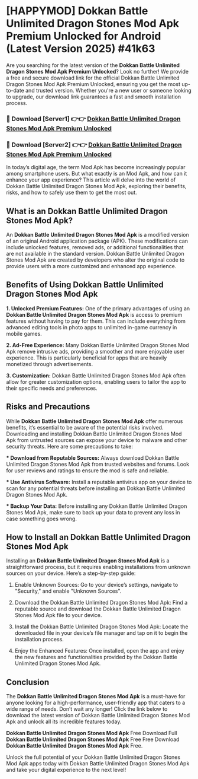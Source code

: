 # [HAPPYMOD] Dokkan Battle Unlimited Dragon Stones Mod Apk Premium Unlocked for Android (Latest Version 2025) #41k63

Are you searching for the latest version of the <strong>Dokkan Battle Unlimited Dragon Stones Mod Apk Premium Unlocked</strong>? Look no further! We provide a free and secure download link for the official Dokkan Battle Unlimited Dragon Stones Mod Apk Premium Unlocked, ensuring you get the most up-to-date and trusted version. Whether you're a new user or someone looking to upgrade, our download link guarantees a fast and smooth installation process.


<h3>🔴 Download [Server1] 👉👉 <a href="https://appsnew.pages.dev?q=Dokkan+Battle+Unlimited+Dragon+Stones+Mod+Apk">Dokkan Battle Unlimited Dragon Stones Mod Apk Premium Unlocked</a></h3>

<h3>🔴 Download [Server2] 👉👉 <a href="https://appsnew.pages.dev?q=Dokkan+Battle+Unlimited+Dragon+Stones+Mod+Apk">Dokkan Battle Unlimited Dragon Stones Mod Apk Premium Unlocked</a></h3>


In today’s digital age, the term Mod Apk has become increasingly popular among smartphone users. But what exactly is an Mod Apk, and how can it enhance your app experience? This article will delve into the world of Dokkan Battle Unlimited Dragon Stones Mod Apk, exploring their benefits, risks, and how to safely use them to get the most out.


<h2>What is an Dokkan Battle Unlimited Dragon Stones Mod Apk?</h2>

An <strong>Dokkan Battle Unlimited Dragon Stones Mod Apk</strong> is a modified version of an original Android application package (APK). These modifications can include unlocked features, removed ads, or additional functionalities that are not available in the standard version. Dokkan Battle Unlimited Dragon Stones Mod Apk are created by developers who alter the original code to provide users with a more customized and enhanced app experience.


<h2>Benefits of Using Dokkan Battle Unlimited Dragon Stones Mod Apk</h2>

<strong> 1. Unlocked Premium Features:</strong> One of the primary advantages of using an <strong>Dokkan Battle Unlimited Dragon Stones Mod Apk</strong> is access to premium features without having to pay for them. This can include everything from advanced editing tools in photo apps to unlimited in-game currency in mobile games.

<strong> 2. Ad-Free Experience:</strong> Many Dokkan Battle Unlimited Dragon Stones Mod Apk remove intrusive ads, providing a smoother and more enjoyable user experience. This is particularly beneficial for apps that are heavily monetized through advertisements.

<strong> 3. Customization:</strong> Dokkan Battle Unlimited Dragon Stones Mod Apk often allow for greater customization options, enabling users to tailor the app to their specific needs and preferences.


<h2>Risks and Precautions</h2>

While <strong>Dokkan Battle Unlimited Dragon Stones Mod Apk</strong> offer numerous benefits, it’s essential to be aware of the potential risks involved. Downloading and installing Dokkan Battle Unlimited Dragon Stones Mod Apk from untrusted sources can expose your device to malware and other security threats. Here are some precautions to take:

<strong> * Download from Reputable Sources:</strong> Always download Dokkan Battle Unlimited Dragon Stones Mod Apk from trusted websites and forums. Look for user reviews and ratings to ensure the mod is safe and reliable.

<strong> * Use Antivirus Software:</strong> Install a reputable antivirus app on your device to scan for any potential threats before installing an Dokkan Battle Unlimited Dragon Stones Mod Apk.

<strong> * Backup Your Data:</strong> Before installing any Dokkan Battle Unlimited Dragon Stones Mod Apk, make sure to back up your data to prevent any loss in case something goes wrong.


<h2>How to Install an Dokkan Battle Unlimited Dragon Stones Mod Apk</h2>

Installing an <strong>Dokkan Battle Unlimited Dragon Stones Mod Apk</strong> is a straightforward process, but it requires enabling installations from unknown sources on your device. Here’s a step-by-step guide:

 1. Enable Unknown Sources: Go to your device’s settings, navigate to "Security," and enable "Unknown Sources".

 2. Download the Dokkan Battle Unlimited Dragon Stones Mod Apk: Find a reputable source and download the Dokkan Battle Unlimited Dragon Stones Mod Apk file to your device.

 3. Install the Dokkan Battle Unlimited Dragon Stones Mod Apk: Locate the downloaded file in your device’s file manager and tap on it to begin the installation process.

 4. Enjoy the Enhanced Features: Once installed, open the app and enjoy the new features and functionalities provided by the Dokkan Battle Unlimited Dragon Stones Mod Apk.


<h2><strong>Conclusion</strong></h2>

The <strong>Dokkan Battle Unlimited Dragon Stones Mod Apk</strong> is a must-have for anyone looking for a high-performance, user-friendly app that caters to a wide range of needs. Don’t wait any longer! Click the link below to download the latest version of Dokkan Battle Unlimited Dragon Stones Mod Apk and unlock all its incredible features today.

<strong>Dokkan Battle Unlimited Dragon Stones Mod Apk</strong> Free Download Full <strong>Dokkan Battle Unlimited Dragon Stones Mod Apk</strong> Free Free Download <strong>Dokkan Battle Unlimited Dragon Stones Mod Apk</strong> Free.

Unlock the full potential of your Dokkan Battle Unlimited Dragon Stones Mod Apk apps today with Dokkan Battle Unlimited Dragon Stones Mod Apk and take your digital experience to the next level!